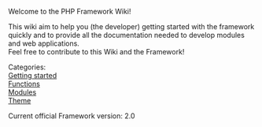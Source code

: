 Welcome to the PHP Framework Wiki!

This wiki aim to help you (the developer) getting started with the framework quickly and to provide all the documentation needed to develop modules and web applications.<br/>
Feel free to contribute to this Wiki and the Framework!<br/>

Categories:<br/>
[Getting started](quickstart/Home)<br/>
[Functions](functions/Home)<br/>
[Modules](modules/Home)<br/>
[Theme](theme/Home)<br/>

Current official Framework version: 2.0